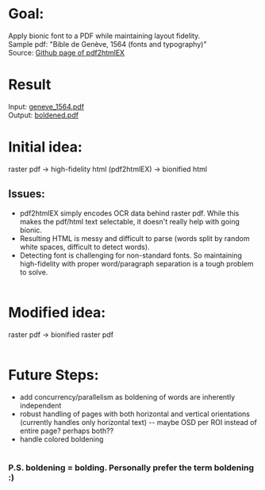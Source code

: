 # Goal:
Apply bionic font to a PDF while maintaining layout fidelity.
<br>
Sample pdf: "Bible de Genève, 1564 (fonts and typography)"
<br>
Source: [Github page of pdf2htmlEX](https://github.com/pdf2htmlEX/pdf2htmlEX?tab=readme-ov-file)
# Result
Input: [geneve_1564.pdf](/sample_pdf/geneve_1564.pdf)
<br>
Output: [boldened.pdf](boldened.pdf)
# Initial idea:
raster pdf -> high-fidelity html (pdf2htmlEX) -> bionified html
## Issues:
- pdf2htmlEX simply encodes OCR data behind raster pdf.
While this makes the pdf/html text selectable, it doesn't really help with going bionic.
- Resulting HTML is messy and difficult to parse (words split by random white spaces, difficult to detect words).
- Detecting font is challenging for non-standard fonts. So maintaining high-fidelity with proper word/paragraph separation is a tough problem to solve.
<br><br>
# Modified idea:
raster pdf -> bionified raster pdf
<br><br>
# Future Steps:
- add concurrency/parallelism as boldening of words are inherently independent
- robust handling of pages with both horizontal and vertical orientations (currently handles only horizontal text)
  -- maybe OSD per ROI instead of entire page? perhaps both??
- handle colored boldening
<br><br>
### P.S. boldening = bolding. Personally prefer the term boldening :)
  


